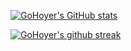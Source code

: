 [![GoHoyer's GitHub stats](https://github-readme-stats.vercel.app/api?username=gohoyer&show_icons=true&theme=dark)](https://github.com/anuraghazra/github-readme-stats)

[![GoHoyer's github streak](https://github-readme-streak-stats.herokuapp.com/?user=gohoyer&theme=dark)](https://github.com/DenverCoder1/github-readme-streak-stats)
<!--

<!--
**gohoyer/gohoyer** is a ✨ _special_ ✨ repository because its `README.md` (this file) appears on your GitHub profile.

Here are some ideas to get you started:

- 🔭 I’m currently working on ...
- 🌱 I’m currently learning ...
- 👯 I’m looking to collaborate on ...
- 🤔 I’m looking for help with ...
- 💬 Ask me about ...
- 📫 How to reach me: ...
- 😄 Pronouns: ...
- ⚡ Fun fact: ...
-->
